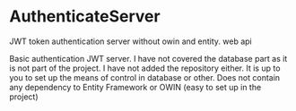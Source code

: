 # AuthenticateServer
JWT token authentication server without owin and entity. web api


Basic authentication JWT server.
I have not covered the database part as it is not part of the project. I have not added the repository either.
It is up to you to set up the means of control in database or other.
Does not contain any dependency to Entity Framework or OWIN (easy to set up in the project)
